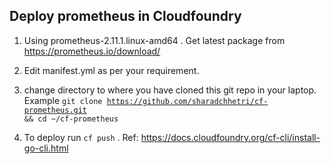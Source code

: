 ## Deploy prometheus in Cloudfoundry ##

1. Using prometheus-2.11.1.linux-amd64 . Get latest package from https://prometheus.io/download/ 

2. Edit manifest.yml as per your requirement.

3. change directory to where you have cloned this git repo in your laptop. Example <code>git clone https://github.com/sharadchhetri/cf-prometheus.git && cd ~/cf-prometheus</code>

4. To deploy run <code>cf push</code> . Ref: https://docs.cloudfoundry.org/cf-cli/install-go-cli.html 
